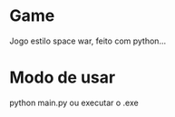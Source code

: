 # Game
 Jogo estilo space war, feito com python...

# Modo de usar
python main.py
ou executar o .exe
